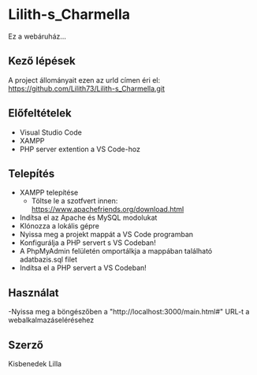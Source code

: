 # Lilith-s_Charmella
Ez a webáruház...

## Kező lépések 
A project állományait ezen az urld címen éri el:
https://github.com/Lilith73/Lilith-s_Charmella.git

## Előfeltételek
- Visual Studio Code
- XAMPP
- PHP server extention a VS Code-hoz

## Telepítés
- XAMPP telepítése
  - Töltse le a szotfvert innen: https://www.apachefriends.org/download.html
- Indítsa el az Apache és MySQL modolukat
- Klónozza a lokális gépre
- Nyissa meg a projekt mappát a VS Code programban
- Konfigurálja a PHP servert s VS Codeban!
- A PhpMyAdmin felületén omportálkja a mappában található adatbazis.sql filet
- Indítsa el a PHP servert a VS Codeban!

## Használat
-Nyissa meg a böngészőben a "http://localhost:3000/main.html#" URL-t a webalkalmazáselérésehez

## Szerző
Kisbenedek Lilla
